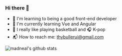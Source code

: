 ### Hi there 👋

<!--
**Zhouhao-Rui/Zhouhao-Rui** is a ✨ _special_ ✨ repository because its `README.md` (this file) appears on your GitHub profile.

Here are some ideas to get you started:

- 🔭 I’m currently working on ...
- 🌱 I’m currently learning ...
- 👯 I’m looking to collaborate on ...
- 🤔 I’m looking for help with ...
- 💬 Ask me about ...
- 📫 How to reach me: ...
- 😄 Pronouns: ...
- ⚡ Fun fact: ...
-->
- 🌴 I'm learning to being a good front-end developer
- 🌈 I'm currently learning Vue and Angular
- 🏀 I really like playing basketball and 🎧 K-pop
- 📬 How to reach me: thybullerui@gmail.com

![madneal's github stats](https://github-readme-stats.vercel.app/api?username=Zhouhao-Rui&show_icons=true&theme=radical) 
